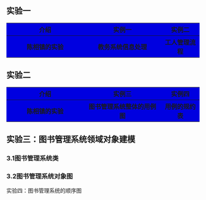 实验一
-
<table>
<tr>
    <th width=40%, bgcolor=withe >介绍</th>
    <th width=40%, bgcolor=withe>实例一</th>
    <th width="50%", bgcolor=withe>实例二</th>
  </tr>
  <tr>
      <th width=40%, bgcolor=withe >陈相镇的实验</th>
      <th width=40%, bgcolor=withe>教务系统信息处理</th>
      <th width="50%", bgcolor=withe>工人管理流程</th>
    </tr>
</table>

实验二
-
<table>
        <tr>
            <th width=40%, bgcolor=withe >介绍</th>
            <th width=40%, bgcolor=withe>实例三</th>
            <th width="50%", bgcolor=withe>实例四</th>
          </tr>
          <tr>
              <th width=40%, bgcolor=withe >陈相镇的实验</th>
              <th width=40%, bgcolor=withe>图书管理系统整体的用例图</th>
              <th width="50%", bgcolor=withe>用例的规约表</th>
            </tr>
        </table>

实验三：图书管理系统领域对象建模
----------------
### 3.1图书管理系统类
### 3.2图书管理系统对象图

实验四：图书管理系统的顺序图

